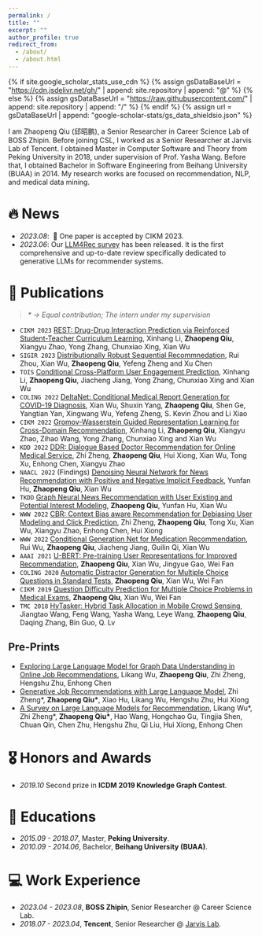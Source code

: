 ```yaml
---
permalink: /
title: ""
excerpt: ""
author_profile: true
redirect_from: 
  - /about/
  - /about.html
---
```


{% if site.google_scholar_stats_use_cdn %}
{% assign gsDataBaseUrl = "https://cdn.jsdelivr.net/gh/" | append: site.repository | append: "@" %}
{% else %}
{% assign gsDataBaseUrl = "https://raw.githubusercontent.com/" | append: site.repository | append: "/" %}
{% endif %}
{% assign url = gsDataBaseUrl | append: "google-scholar-stats/gs_data_shieldsio.json" %}

<span class='anchor' id='about-me'></span>

I am Zhaopeng Qiu (邱昭鹏), a Senior Researcher in Career Science Lab of BOSS Zhipin. Before joining CSL, I worked as a Senior Researcher at Jarvis Lab of Tencent. I obtained Master in Computer Software and Theory from Peking University in 2018, under supervision of Prof. Yasha Wang. Before that, I obtained Bachelor in Software Engineering from Beihang University (BUAA) in 2014. My research works are focused on recommendation, NLP, and medical data mining.

<!-- My research interest includes neural machine translation and computer vision. I have published more than 100 papers at the top international AI conferences with total <a href='https://scholar.google.com/citations?user=DhtAFkwAAAAJ'>google scholar citations <strong><span id='total_cit'>260000+</span></strong></a> (You can also use google scholar badge <a href='https://scholar.google.com/citations?user=DhtAFkwAAAAJ'><img src="https://img.shields.io/endpoint?url={{ url | url_encode }}&logo=Google%20Scholar&labelColor=f6f6f6&color=9cf&style=flat&label=citations"></a>). -->


# 🔥 News
- *2023.08*: &nbsp;🎉 One paper is accepted by CIKM 2023.
- *2023.06*: Our [LLM4Rec survey]((https://arxiv.org/abs/2305.19860)) has been released. It is the first comprehensive and up-to-date review specifically dedicated to generative LLMs for recommender systems.

# 📝 Publications 

> *\* → Equal contribution; <span class="underlined">The intern under my supervision</span>*

- ``CIKM 2023`` [REST: Drug-Drug Interaction Prediction via Reinforced Student-Teacher Curriculum Learning](/), <span class="underlined">Xinhang Li</span>, **Zhaopeng Qiu**, Xiangyu Zhao, Yong Zhang, Chunxiao Xing, Xian Wu
- ``SIGIR 2023`` [Distributionally Robust Sequential Recommnedation](/), Rui Zhou, Xian Wu, **Zhaopeng Qiu**, Yefeng Zheng and Xu Chen
- ``TOIS`` [Conditional Cross-Platform User Engagement Prediction](https://dl.acm.org/doi/pdf/10.1145/3589226), <span class="underlined">Xinhang Li</span>, **Zhaopeng Qiu**, Jiacheng Jiang, Yong Zhang, Chunxiao Xing and Xian Wu
- ``COLING 2022`` [DeltaNet: Conditional Medical Report Generation for COVID-19 Diagnosis](https://aclanthology.org/2022.coling-1.261.pdf), Xian Wu, Shuxin Yang, **Zhaopeng Qiu**, Shen Ge, Yangtian Yan, Xingwang Wu, Yefeng Zheng, S. Kevin Zhou and Li Xiao
- ``CIKM 2022`` [Gromov-Wasserstein Guided Representation Learning for Cross-Domain Recommendation](https://dl.acm.org/doi/pdf/10.1145/3511808.3557338), <span class="underlined">Xinhang Li</span>, **Zhaopeng Qiu**, Xiangyu Zhao, Zihao Wang, Yong Zhang, Chunxiao Xing and Xian Wu
- ``KDD 2022`` [DDR: Dialogue Based Doctor Recommendation for Online Medical Service](https://doi.org/10.1145/3534678.3539201), <span class="underlined">Zhi Zheng</span>, **Zhaopeng Qiu**, Hui Xiong, Xian Wu, Tong Xu, Enhong Chen, Xiangyu Zhao
- ``NAACL 2022`` (Findings) [Denoising Neural Network for News Recommendation with Positive and Negative Implicit Feedback](https://arxiv.org/pdf/2204.04397.pdf), <span class="underlined">Yunfan Hu</span>, **Zhaopeng Qiu**, Xian Wu
- ``TKDD`` [Graph Neural News Recommendation with User Existing and Potential Interest Modeling](https://doi.org/10.1145/3511708), **Zhaopeng Qiu**, <span class="underlined">Yunfan Hu</span>, Xian Wu
- ``WWW 2022`` [CBR: Context Bias aware Recommendation for Debiasing User Modeling and Click Prediction](https://doi.org/10.1145/3511708), <span class="underlined">Zhi Zheng</span>, **Zhaopeng Qiu**, Tong Xu, Xian Wu, Xiangyu Zhao, Enhong Chen, Hui Xiong
- ``WWW 2022`` [Conditional Generation Net for Medication Recommendation](http://dl.acm.org/citation.cfm?id=3511936), <span class="underlined">Rui Wu</span>, **Zhaopeng Qiu**, Jiacheng Jiang, Guilin Qi, Xian Wu
- ``AAAI 2021`` [U-BERT: Pre-training User Representations for Improved Recommendation](https://ojs.aaai.org/index.php/AAAI/article/download/16557/16364), **Zhaopeng Qiu**, Xian Wu, <span class="underlined">Jingyue Gao</span>, Wei Fan
- ``COLING 2020`` [Automatic Distractor Generation for Multiple Choice Questions in Standard Tests](https://www.aclweb.org/anthology/2020.coling-main.189.pdf), **Zhaopeng Qiu**, Xian Wu, Wei Fan
- ``CIKM 2019`` [Question Difficulty Prediction for Multiple Choice Problems in Medical Exams](https://dl.acm.org/doi/pdf/10.1145/3357384.3358013), **Zhaopeng Qiu**, Xian Wu, Wei Fan
- ``TMC 2018`` [HyTasker: Hybrid Task Allocation in Mobile Crowd Sensing](/), Jiangtao Wang, Feng Wang, Yasha Wang, Leye Wang, **Zhaopeng Qiu**, Daqing Zhang, Bin Guo, Q. Lv

## Pre-Prints
- [Exploring Large Language Model for Graph Data Understanding in Online Job Recommendations](https://arxiv.org/pdf/2307.05722), <span class="underlined">Likang Wu</span>, **Zhaopeng Qiu**, <span class="underlined">Zhi Zheng</span>, Hengshu Zhu, Enhong Chen
- [Generative Job Recommendations with Large Language Model](https://arxiv.org/pdf/2307.02157), <span class="underlined">Zhi Zheng</span>\*, **Zhaopeng Qiu\***, Xiao Hu, <span class="underlined">Likang Wu</span>, Hengshu Zhu, Hui Xiong
- [A Survey on Large Language Models for Recommendation](https://arxiv.org/abs/2305.19860), <span class="underlined">Likang Wu</span>\*, <span class="underlined">Zhi Zheng</span>\*, **Zhaopeng Qiu\***, Hao Wang, Hongchao Gu, Tingjia Shen, Chuan Qin, Chen Zhu, Hengshu Zhu, Qi Liu, Hui Xiong, Enhong Chen


# 🎖 Honors and Awards
- *2019.10* Second prize in **ICDM 2019 Knowledge Graph Contest**. 

# 📖 Educations
- *2015.09 - 2018.07*, Master, **Peking University**. 
- *2010.09 - 2014.06*, Bachelor, **Beihang University (BUAA)**. 

<!-- # 💬 Invited Talks
- *2021.06*, Lorem ipsum dolor sit amet, consectetur adipiscing elit. Vivamus ornare aliquet ipsum, ac tempus justo dapibus sit amet. 
- *2021.03*, Lorem ipsum dolor sit amet, consectetur adipiscing elit. Vivamus ornare aliquet ipsum, ac tempus justo dapibus sit amet.  \| [\[video\]](https://github.com/) -->

# 💻 Work Experience
- *2023.04 - 2023.08*, **BOSS Zhipin**, Senior Researcher @ Career Science Lab.
- *2018.07 - 2023.04*, **Tencent**, Senior Researcher @ [Jarvis Lab](https://jarvislab.tencent.com/).
